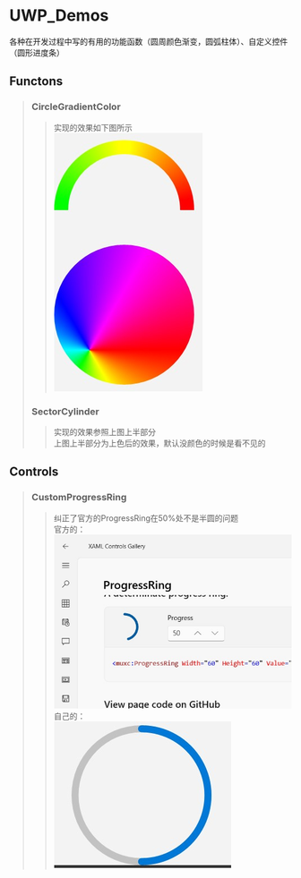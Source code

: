 # UWP_Demos
各种在开发过程中写的有用的功能函数（圆周颜色渐变，圆弧柱体）、自定义控件（圆形进度条）
## Functons
>### CircleGradientColor
>>实现的效果如下图所示  
>>![image](Functions/CircleGradientColor/GradientPerformance.jpg)
>### SectorCylinder
>>实现的效果参照上图上半部分  
>>上图上半部分为上色后的效果，默认没颜色的时候是看不见的
## Controls
>### CustomProgressRing
>>纠正了官方的ProgressRing在50%处不是半圆的问题  
>>官方的：  
>>![image](Controls/CustomProgressRing/50PercentPerformanceOfMSProgressRing.jpg)  
>>自己的：  
>>![image](Controls/CustomProgressRing/50PercentPerformanceOfCustomProgressRing.jpg)  
>>

